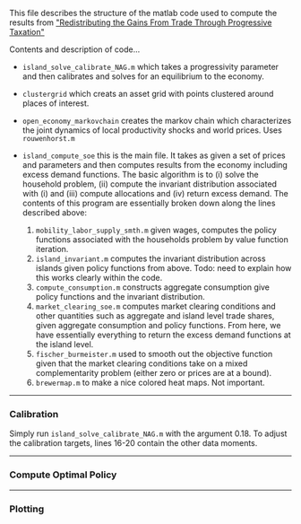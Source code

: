 This file describes the structure of the matlab code used to compute the results from ["Redistributing the Gains From Trade Through Progressive Taxation"](http://www.waugheconomics.com/uploads/2/2/5/6/22563786/lw_tax.pdf)

Contents and description of code...

- ``island_solve_calibrate_NAG.m`` which takes a progressivity parameter and then calibrates and solves for an equilibrium to the economy.

- ``clustergrid`` which creats an asset grid with points clustered around places of interest.

- ``open_economy_markovchain`` creates the markov chain which characterizes the joint dynamics of local productivity shocks and world prices. Uses ``rouwenhorst.m``

- ``island_compute_soe`` this is the main file. It takes as given a set of prices and parameters and then computes results from the economy including excess demand functions. The basic algorithm is to (i) solve the household problem, (ii) compute the invariant distribution associated with (i) and (iii) compute allocations and (iv) return excess demand. The contents of this program are essentially broken down along the lines described above:

    1.  ``mobility_labor_supply_smth.m`` given wages, computes the policy functions associated with the households problem by value function iteration.
    2. ``island_invariant.m`` computes the invariant distribution across islands given policy functions from above. Todo: need to explain how this works clearly within the code.
    3. ``compute_consumption.m`` constructs aggregate consumption give policy functions and the invariant distribution.
    4. ``market_clearing_soe.m`` computes market clearing conditions and other quantities such as aggregate and island level trade shares, given aggregate consumption and policy functions. From here, we have essentially everything to return the excess demand functions at the island level. 
    5. ``fischer_burmeister.m`` used to smooth out the objective function given that the market clearing conditions take on a mixed complementarity problem (either zero or prices are at a bound).
    6. ``brewermap.m`` to make a nice colored heat maps. Not important.

---

### Calibration

Simply run ``island_solve_calibrate_NAG.m`` with the argument 0.18. To adjust the calibration targets, lines 16-20 contain the other data moments.

---

### Compute Optimal Policy

---

### Plotting
